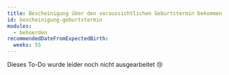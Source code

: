 ```yaml
---
title: Bescheinigung über den voraussichtlichen Geburtstermin bekommen
id: bescheinigung-geburtstermin
modules:
  - behoerden
recommendedDateFromExpectedBirth:
  weeks: 55
---
```


Dieses To-Do wurde leider noch nicht ausgearbeitet 😢
